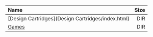 |Name|Size|
|:---|---:|
|[Design Cartridges](Design Cartridges/index.html)|DIR|
|[Games](Games/index.html)|DIR|
